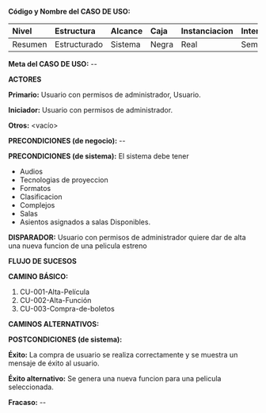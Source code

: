 **Código y Nombre del CASO  DE  USO:** 

| Nivel  | Estructura | Alcance|Caja|Instanciacion| Interaccion|
|:------- |:-------|:-----|:-----|:-----|:-----|
| Resumen    | Estructurado | Sistema |Negra |Real |Semantico|

**Meta del CASO  DE  USO:** --

**ACTORES** 

**Primario:** Usuario con permisos de administrador, Usuario.

**Iniciador:** Usuario con permisos de administrador.

**Otros:** <vacío>

**PRECONDICIONES (de negocio):** --

**PRECONDICIONES (de sistema):** 
El sistema debe tener
- Audios
- Tecnologias de proyeccion
- Formatos
- Clasificacion
- Complejos
- Salas
- Asientos asignados a salas
Disponibles.

**DISPARADOR:** Usuario con permisos de administrador quiere dar de alta una nueva funcion de una pelicula estreno

**FLUJO DE SUCESOS**

**CAMINO BÁSICO:**

1. CU-001-Alta-Película
2. CU-002-Alta-Función
3. CU-003-Compra-de-boletos

**CAMINOS ALTERNATIVOS:**

**POSTCONDICIONES (de sistema):**

**Éxito:** La compra de usuario se realiza correctamente y se muestra un mensaje de éxito al usuario.

**Éxito alternativo:** Se genera una nueva funcion para una pelicula seleccionada.

**Fracaso:** --
